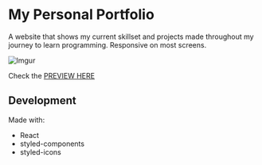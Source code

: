 # My Personal Portfolio

A website that shows my current skillset and projects made throughout my journey to learn programming. Responsive on most screens.

![Imgur](https://i.imgur.com/1y06RXN.png)

Check the [PREVIEW HERE](https://i.imgur.com/1y06RXN.png)

## Development
Made with:
- React
- styled-components
- styled-icons
